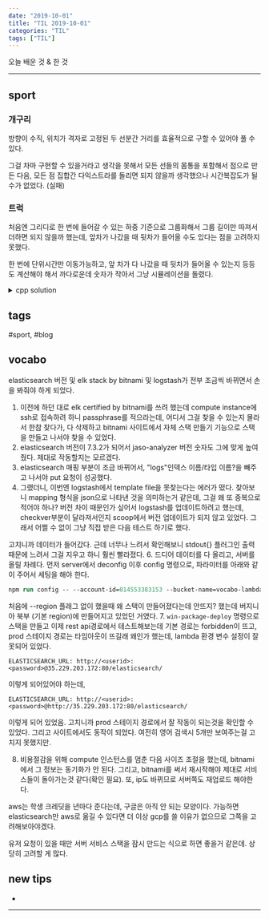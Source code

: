 ```yaml
---
date: "2019-10-01"
title: "TIL 2019-10-01"
categories: "TIL"
tags: ["TIL"]
---
```


오늘 배운 것 & 한 것

----------

## sport

### 개구리

방향이 수직, 위치가 격자로 고정된 두 선분간 거리를 효율적으로 구할 수 있어야 풀 수 있다.

그걸 차마 구현할 수 있을거라고 생각을 못해서 모든 선들의 몸통을 포함해서 점으로 만든 다음, 모든 점 집합간 다익스트라를 돌리면 되지 않을까 생각했으나 시간복잡도가 될 수가 없었다. (실패)

### 트럭

처음엔 그리디로 한 번에 들어갈 수 있는 하중 기준으로 그룹화해서 그룹 길이만 따져서 더하면 되지 않을까 했는데, 앞차가 나갔을 때 뒷차가 들어올 수도 있다는 점을 고려하지 못했다.

한 번에 단위시간만 이동가능하고, 앞 차가 다 나갔을 때 뒷차가 들어올 수 있는지 등등도 계산해야 해서 까다로운데 숫자가 작아서 그냥 시뮬레이션을 돌렸다.

<details><summary>cpp solution</summary>

```cpp

const int MaxN=1010;
int arr[MaxN];
int bridge[101];
void solve()
{
    // https://www.acmicpc.net/problem/13327
    // https://www.acmicpc.net/problem/13335
    // https://www.acmicpc.net/problem/13332

    // 길이 W, 최대 하중 L, ai 트럭무게, 한번에 단위시간만 이동가능. 
    int N,W,L;
    cin>>N>>W>>L;
    for (int n = 0; n < N; n++)
    {
        cin>>arr[n];
        // 순서를 바꿀 수 없으므로, 그리디로 해도 될거 같다.
        // 그러나 문제는 단위시간만 이동 가능하다는것.
        // 그 부분은 그냥 해당 길이 k 그룹이 다 건너는데 걸리는 시간을 f(k,w)로 계산하면 된다.
        // 길이 1이면 w+1, 2면 w+2, ... k면 w+k일듯.
        // 아니다. 앞 트럭들중 몇이 다 건넜을 때, 하중이 괜찮다면 뒤의 트럭이 바로 들어와야 한다.
        // 
    }
    // 그럼 그냥 시간이 널널하니 다 돌려도 괜찮을 수 있다.

    int t=0;
    int cur=0;
    int curLoad=0;
    while(t<150000){
        t++;
        curLoad-=bridge[0];
        bridge[0]=0;
        if(curLoad+arr[cur]<=L){
            bridge[W]=arr[cur];
            curLoad+=arr[cur];
            cur++;
        } else bridge[W]=0;
        bool left=(bridge[W])*true;
        for (int ww = 0; ww < W; ww++)
        {
            // cout << bridge[ww] << ' ';
            if(bridge[ww]!=0){
                left=true;
            }
            bridge[ww]=bridge[ww+1];
        }
        // cout << endl;
        // cout << t << ' ' << curLoad << ' ' << left << ' ' << cur << ' ' << n << endl;
        if(!left && cur>=N){
            break;
        }
    }
    cout << t << endl;
}
```

</details>

## tags

\#sport, #blog

## vocabo

elasticsearch 버전 및 elk stack by bitnami 및 logstash가 전부 조금씩 바뀌면서 손을 봐줘야 하게 되었다.

1. 이전에 하던 대로 elk certified by bitnami를 쓰려 했는데 compute instance에 ssh로 접속하려 하니 passphrase를 적으라는데, 어디서 그걸 찾을 수 있는지 몰라서 한참 찾다가, 다 삭제하고 bitnami 사이트에서 자체 스택 만들기 기능으로 스택을 만들고 나서야 찾을 수 있었다.
1. elasticsearch 버전이 7.3.2가 되어서 jaso-analyzer 버전 숫자도 그에 맞게 높여줬다. 제대로 작동할지는 모르겠다.
1. elasticsearch 매핑 부분이 조금 바뀌어서, "logs"인덱스 이름/타입 이름?을 빼주고 나서야 put 요청이 성공했다.
1. 그랬더니, 이번엔 logstash에서 template file을 못찾는다는 에러가 떴다. 찾아보니 mapping 형식을 json으로 나타낸 것을 의미하는거 같은데, 그걸 왜 또 중복으로 적어야 하나? 버전 차이 때문인가 싶어서 logstash를 업데이트하려고 했는데, checkver부분이 달라져서인지 scoop에서 버전 업데이트가 되지 않고 있었다. 그래서 어쩔 수 없이 그냥 직접 받은 다음 테스트 하기로 했다.

고치니까 데이터가 들어갔다. 근데 너무나 느려서 확인해보니 stdout{} 플러그인 출력때문에 느려서 그걸 지우고 하니 훨씬 빨라졌다.
6\. 드디어 데이터를 다 올리고, 서버를 올릴 차례다. 먼저 server에서 deconfig 이후 config 명령으로, 파라미터를 아래와 같이 주어서 세팅을 해야 한다.

```ps
npm run config -- --account-id=014553383153 --bucket-name=vocabo-lambda-bucket --function-name=vocaboServer --region=ap-northeast-2
```

처음에 --region 플래그 없이 했을때 왜 스택이 만들어졌다는데 안뜨지? 했는데 버지니아 북부 (기본 region)에 만들어지고 있었던 거였다.
7\. `win-package-deploy` 명령으로 스택을 만들고 이제 rest api경로에서 테스트해보는데 기본 경로는 forbidden이 뜨고, prod 스테이지 경로는 타임아웃이 뜨길래 왜인가 했는데, lambda 환경 변수 설정이 잘못되어 있었다.

```
ELASTICSEARCH_URL: http://<userid>:<password>@35.229.203.172:80/elasticsearch/
```

이렇게 되어있어야 하는데,

```
ELASTICSEARCH_URL: http://<userid>:<password>@http://35.229.203.172:80/elasticsearch/
```

이렇게 되어 있었음.
고치니까 prod 스테이지 경로에서 잘 작동이 되는것을 확인할 수 있었다. 그리고 사이트에서도 동작이 되었다.
여전히 영어 검색시 5개만 보여주는걸 고치지 못했지만.

8. 비용절감을 위해 compute 인스턴스를 멈춘 다음 사이즈 조절을 했는데, bitnami에서 그 정보는 동기화가 안 된다. 그리고, bitnami를 써서 재시작해야 제대로 서비스들이 돌아가는것 같다(확인 필요). 또, ip도 바뀌므로 서버쪽도 재업로드 해야한다.

aws는 학생 크레딧을 년마다 준다는데, 구글은 아직 안 되는 모양이다. 가능하면 elasticsearch만 aws로 옮길 수 있다면 더 이상 gcp를 쓸 이유가 없으므로 그쪽을 고려해보아야겠다.

유저 요청이 있을 때만 서버 서비스 스택을 잠시 만드는 식으로 하면 좋을거 같은데. 상당히 고려할 게 많다.

## new tips

-

<!---->



----------
